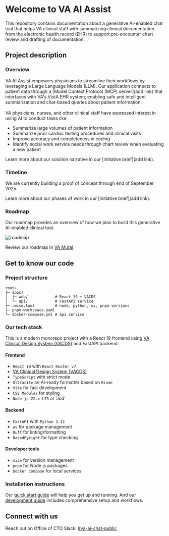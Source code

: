 # Welcome to VA AI Assist
This repository contains documentation about a generative AI-enabled chat tool that helps VA clinical staff with summarizing clinical documentation from the electronic health record (EHR) to support pre-encounter chart review and drafting of documentation.
## Project description
### Overview
VA AI Assist empowers physicians to streamline their workflows by leveraging a Large Language Models (LLM). Our application connects to patient data through a [Model Context Protocol (MCP) server](add link) that interfaces with VA's VistA EHR system, enabling safe and intelligent summarization and chat-based queries about patient information.
<br>
<br>
VA physicians, nurses, and other clinical staff have expressed interest in using AI to conduct tasks like:
- Summarize large volumes of patient information
- Summarize prior cardiac testing procedures and clinical visits
- Improve accuracy and completeness in coding
- Identify social work service needs through chart review when evaluating a new patient

Learn more about our solution narrative in our [initiative brief](add link).

### Timeline

We are currently building a proof of concept through end of September 2025.

Learn more about our phases of work in our [initiative brief](add link).

### Roadmap

Our roadmap provides an overview of how we plan to build this generative AI-enabled clinical tool.

![roadmap](path/to/roadmap-august-2025.jpg)

Review our roadmap in [VA Mural](https://app.mural.co/t/departmentofveteransaffairs9999/m/departmentofveteransaffairs9999/1750882921059/550b745268addb245a7f73287ec7645b6fa0d2c7?sender=u65f0a75fc7c68f2a5a2a9545).

## Get to know our code

### Project structure

```
root/
├─ apps/
│  ├─ web/            # React 19 + VACDS
│  └─ api/            # FastAPI service
├─ .mise.toml         # node, python, uv, pnpm versions
├─ pnpm-workspace.yaml
└─ docker-compose.yml # api service
```

### Our tech stack

This is a modern monorepo project with a React 19 frontend using [VA Clinical Design System (VACDS)](./docs/vacds-guide.md)  and FastAPI backend.

#### Frontend

- `React 19` with `React Router v7`
- [VA Clinical Design System (VACDS)](./docs/vacds-guide.md) 
- `TypeScript` with strict mode
- `Ultracite` an AI-ready formatter based on `Biome`
- `Vite` for fast development
- `CSS Modules` for styling
- `Node.js 22.x LTS` or 'Jod'

#### Backend

- `FastAPI` with `Python 3.13`
- `uv` for package management
- `Ruff` for linting/formatting
- `BasedPyright` for type checking

#### Developer tools

- `mise` for version management
- `pnpm` for Node.js packages
- `Docker Compose` for local services

### Installation instructions

Our [quick start guide](./docs/quick-start.md) will help you get up and running. And our [development guide](./docs/development.md) includes comprehensive setup and workflows.

## Connect with us

Reach out on Office of CTO Slack: [#va-ai-chat-public](https://dsva.slack.com/archives/C099YJ3ESJ0)
